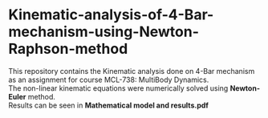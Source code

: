 # Kinematic-analysis-of-4-Bar-mechanism-using-Newton-Raphson-method

This repository contains the Kinematic analysis done on 4-Bar mechanism as an assignment for course MCL-738: MultiBody Dynamics.  
The non-linear kinematic equations were numerically solved using **Newton-Euler** method.  
Results can be seen in **Mathematical model and results.pdf**
